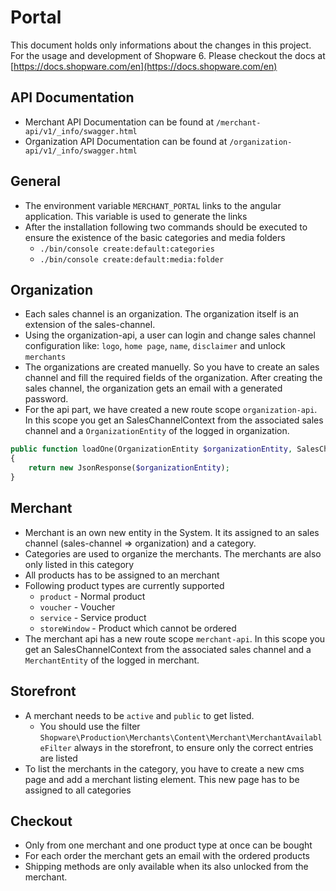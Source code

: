 # Portal

This document holds only informations about the changes in this project. For the usage and development of Shopware 6. Please checkout the docs at [https://docs.shopware.com/en](https://docs.shopware.com/en)

## API Documentation

* Merchant API Documentation can be found at `/merchant-api/v1/_info/swagger.html`
* Organization API Documentation can be found at `/organization-api/v1/_info/swagger.html`

## General

* The environment variable `MERCHANT_PORTAL` links to the angular application. This variable is used to generate the links
* After the installation following two commands should be executed to ensure the existence of the basic categories and media folders
    *   `./bin/console create:default:categories`
    *   `./bin/console create:default:media:folder`

## Organization

* Each sales channel is an organization. The organization itself is an extension of the sales-channel.
* Using the organization-api, a user can login and change sales channel configuration like: `logo`, `home page`, `name`, `disclaimer` and unlock `merchants`
* The organizations are created manuelly. So you have to create an sales channel and fill the required fields of the organization. After creating the sales channel, the organization gets an email with a generated password. 
* For the api part, we have created a new route scope `organization-api`. In this scope you get an SalesChannelContext from the associated sales channel and a `OrganizationEntity` of the logged in organization.
```php
public function loadOne(OrganizationEntity $organizationEntity, SalesChannelContext $context): JsonResponse
{
    return new JsonResponse($organizationEntity);
}
```

## Merchant

* Merchant is an own new entity in the System. It its assigned to an sales channel (sales-channel => organization) and a category. 
* Categories are used to organize the merchants. The merchants are also only listed in this category
* All products has to be assigned to an merchant
* Following product types are currently supported
  * `product` - Normal product
  * `voucher` - Voucher
  * `service` - Service product
  * `storeWindow` - Product which cannot be ordered
* The merchant api has a new route scope `merchant-api`. In this scope you get an SalesChannelContext from the associated sales channel and a `MerchantEntity` of the logged in merchant.

## Storefront

* A merchant needs to be `active` and `public` to get listed.
    * You should use the filter `Shopware\Production\Merchants\Content\Merchant\MerchantAvailableFilter` always in the storefront, to ensure only the correct entries are listed
* To list the merchants in the category, you have to create a new cms page and add a merchant listing element. This new page has to be assigned to all categories

## Checkout

* Only from one merchant and one product type at once can be bought
* For each order the merchant gets an email with the ordered products
* Shipping methods are only available when its also unlocked from the merchant. 
